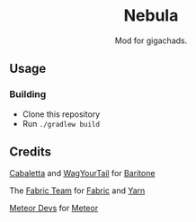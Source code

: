 
<p align="center">
</p>

<h1 align="center">Nebula</h1>
<p align="center">Mod for gigachads.</p>


## Usage

### Building
- Clone this repository
- Run `./gradlew build`

## Credits
[Cabaletta](https://github.com/cabaletta) and [WagYourTail](https://github.com/wagyourtail) for [Baritone](https://github.com/cabaletta/baritone)  

The [Fabric Team](https://github.com/FabricMC) for [Fabric](https://github.com/FabricMC/fabric-loader) and [Yarn](https://github.com/FabricMC/yarn)

[Meteor Devs](https://github.com/MeteorDevelopment) for [Meteor](https://github.com/MeteorDevelopment/meteor-client)

